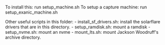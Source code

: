 To install this: run setup\_machine.sh
To setup a capture machine: run setup\_exanic\_machine.sh

Other useful scripts in this folder:
	- install\_sf\_drivers.sh: install the solarflare drivers that are in this directory.
	- setup\_ramdisk.sh: mount a ramdisk
	- setup\_nvme.sh: mount an nvme
	- mount\_lts.sh: mount Jackson Woodruff's archive directory.
